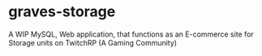 # graves-storage
A WIP MySQL, Web application, that functions as an E-commerce site for Storage units on TwitchRP (A Gaming Community)
